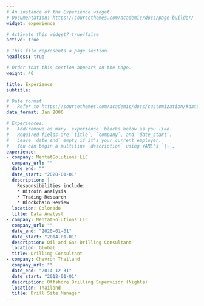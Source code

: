 ```yaml
---
# An instance of the Experience widget.
# Documentation: https://sourcethemes.com/academic/docs/page-builder/
widget: experience

# Activate this widget? true/false
active: true

# This file represents a page section.
headless: true

# Order that this section appears on the page.
weight: 40

title: Experience
subtitle:

# Date format
#   Refer to https://sourcethemes.com/academic/docs/customization/#date-format
date_format: Jan 2006

# Experiences.
#   Add/remove as many `experience` blocks below as you like.
#   Required fields are `title`, `company`, and `date_start`.
#   Leave `date_end` empty if it's your current employer.
#   You can begin a multiline `description` using YAML's `|-`.
experience:
- company: MentatSolutions LLC
  company_url: ""
  date_end: ""
  date_start: "2020-01-01"
  description: |-
    Responsibilities include:
    * Bitcoin Analysis
    * Trading Research
    * Blockchain Review
  location: Colorado
  title: Data Analyst
- company: MentatSolutions LLC
  company_url: ""
  date_end: "2020-01-01"
  date_start: "2014-01-01"
  description: Oil and Gas Drilling Consultant
  location: Global
  title: Drilling Consultant
- company: Chevron Thailand
  company_url: ""
  date_end: "2014-12-31"
  date_start: "2012-01-01"
  description: Offshore Drilling Supervisor (Nights)
  location: Thailand
  title: Drill Site Manager
---
```


